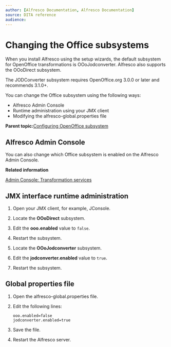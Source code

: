 ```yaml
---
author: [Alfresco Documentation, Alfresco Documentation]
source: DITA reference
audience: 
---
```


# Changing the Office subsystems

When you install Alfresco using the setup wizards, the default subsystem for OpenOffice transformations is OOoJodconverter. Alfresco also supports the OOoDirect subsystem.

The JODConverter subsystem requires OpenOffice.org 3.0.0 or later and recommends 3.1.0+.

You can change the Office subsystem using the following ways:

-   Alfresco Admin Console
-   Runtime administration using your JMX client
-   Modifying the alfresco-global.properties file

**Parent topic:**[Configuring OpenOffice subsystem](../concepts/OOo-subsystems-intro.md)

## Alfresco Admin Console

You can also change which Office subsystem is enabled on the Alfresco Admin Console.

**Related information**  


[Admin Console: Transformation services](adminconsole-transformationservices.md)

## JMX interface runtime administration

1.  Open your JMX client, for example, JConsole.

2.  Locate the **OOoDirect** subsystem.

3.  Edit the **ooo.enabled** value to `false`.

4.  Restart the subsystem.

5.  Locate the **OOoJodconverter** subsystem.

6.  Edit the **jodconverter.enabled** value to `true`.

7.  Restart the subsystem.


## Global properties file

1.  Open the alfresco-global.properties file.

2.  Edit the following lines:

    ```
    ooo.enabled=false
    jodconverter.enabled=true
    ```

3.  Save the file.

4.  Restart the Alfresco server.


